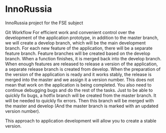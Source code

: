 # InnoRussia
InnoRussia project for the FSE subject

Git Workflow
For efficient work and convenient control over the development of the application prototype, in addition to the master branch, we will create a develop branch, which will be the main development branch.
For each new feature of the application, there will be a separate feature branch. Feature branches will be created based on the develop branch. When a function finishes, it is merged back into the develop branch.
When enough features are released to release a version of the application, a separate release branch is created from develop.
	When the preparation of the version of the application is ready and it works stably, the release is merged into the master and we assign it a version number. This does not mean that work on the application is being completed. You also need to continue debugging bugs and do the rest of the tasks.
Just to be able to quickly fix bugs, a hotfix branch will be created from the master branch. It will be needed to quickly fix errors. Then this branch will be merged with the master and develop (And the master branch is marked with an updated version number).

This approach to application development will allow you to create a stable version.
